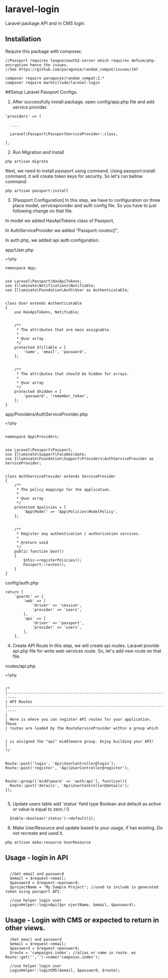 # laravel-login
Laravel package API and in CMS login.

## Installation

Require this package with composer.

```shell
//Passport requires league/oauth2-server which requires defuse/php-encryption hence the issues.
//See https://github.com/paragonie/random_compat/issues/147

composer require paragonie/random_compat:2.*
composer require markvilludo/laravel-login

```

##Setup Laravel Passport Configs.

1. After successfully install package, open config/app.php file and add service provider.

```
'providers' => [

  ....

  Laravel\Passport\PassportServiceProvider::class,

],

``` 
2. Run Migration and Install
```
php artisan migrate
```

Next, we need to install passport using command, Using passport:install command, it will create token keys for security. So let's run bellow command:
```
php artisan passport:install
```

3. [Passport Configuration] In this step, we have to configuration on three place model, serviceprovider and auth config file. So you have to just following change on that file.

In model we added HasApiTokens class of Passport,

In AuthServiceProvider we added "Passport::routes()",

In auth.php, we added api auth configuration.

app/User.php

```
<?php

namespace App;


use Laravel\Passport\HasApiTokens;
use Illuminate\Notifications\Notifiable;
use Illuminate\Foundation\Auth\User as Authenticatable;


class User extends Authenticatable
{
    use HasApiTokens, Notifiable;


    /**
     * The attributes that are mass assignable.
     *
     * @var array
     */
    protected $fillable = [
        'name', 'email', 'password',
    ];


    /**
     * The attributes that should be hidden for arrays.
     *
     * @var array
     */
    protected $hidden = [
        'password', 'remember_token',
    ];
}

```

app/Providers/AuthServiceProvider.php

```
<?php


namespace App\Providers;


use Laravel\Passport\Passport;
use Illuminate\Support\Facades\Gate;
use Illuminate\Foundation\Support\Providers\AuthServiceProvider as ServiceProvider;


class AuthServiceProvider extends ServiceProvider
{
    /**
     * The policy mappings for the application.
     *
     * @var array
     */
    protected $policies = [
        'App\Model' => 'App\Policies\ModelPolicy',
    ];


    /**
     * Register any authentication / authorization services.
     *
     * @return void
     */
    public function boot()
    {
        $this->registerPolicies();
        Passport::routes();
    }
}
```
config/auth.php
```
return [
    'guards' => [
        'web' => [
            'driver' => 'session',
            'provider' => 'users',
        ],
        'api' => [
            'driver' => 'passport',
            'provider' => 'users',
        ],
    ],

```

4. Create API Route
In this step, we will create api routes. Laravel provide api.php file for write web services route. So, let's add new route on that file.

routes/api.php

```
<?php


/*
|--------------------------------------------------------------------------
| API Routes
|--------------------------------------------------------------------------
|
| Here is where you can register API routes for your application. These
| routes are loaded by the RouteServiceProvider within a group which

 
| is assigned the "api" middleware group. Enjoy building your API!
|
*/


Route::post('login', 'Api\UserController@login');
Route::post('register', 'Api\UserController@register');


Route::group(['middleware' => 'auth:api'], function(){
  Route::post('details', 'Api\UserController@details');
});


```

5. Update users table add 'status' field type Boolean and default as active or value is equal to zero / 0

```
  $table->boolean('status')->default(1);
```

6. Make UserResource and update based to your usage, if has existing. Do not recreate and used it.

```
php artisan make:resource UserResource
```

## Usage - login in API
```

  //Get email and password
  $email = $request->email;
  $password = $request->password;
  $projectName = 'My Sample Project'; //used to include in generated token using passport API.
  
  //use helper login user
  LoginHelper::loginApi($pr ojectName, $email, $password);
```

## Usage - Login with CMS or expected to return in other views.
```
  /Get email and password
  $email = $request->email;
  $password = $request->password;
  $route = 'campaigns.index'; //alias or name in route. ex Route::get('','')->name('campains.index');
  
  //use helper login user
  LoginHelper::loginCMS($email, $password, $route);
  
```
